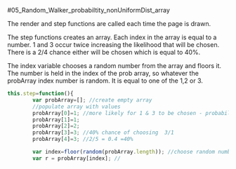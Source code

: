#05_Random_Walker_probabiltity_nonUniformDist_array

The render and step functions are called each time the page is drawn.

The step functions creates an array. Each index in the array is equal to a number. 1 and 3 occur twice increasing the likelihood that will be chosen. There is a 2/4 chance either will be chosen which is equal to 40%.

The index variable chooses a random number from the array and floors it.
The number is held in the index of the prob array, so whatever the probArray index number is random. It is equal to one of the 1,2 or 3.

```js
this.step=function(){
		var probArray=[]; //create empty array
		//populate array with values
		probArray[0]=1; //more likely for 1 & 3 to be chosen - probability higher
		probArray[1]=1;
		probArray[2]=2; 
		probArray[3]=3; //40% chance of choosing  3/1 
	    probArray[4]=3; //2/5 = 0.4 =40%

		var index=floor(random(probArray.length)); //choose random number for the length of array + floor it
		var r = probArray[index]; //

```

